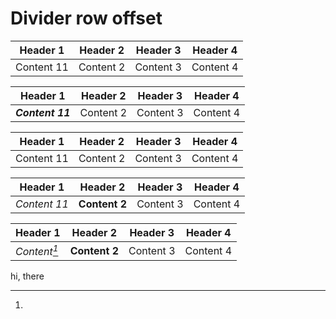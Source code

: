 # Divider row offset 

| Header 1  | Header 2  | Header 3  | Header 4  |
|-----------|-----------|-----------|-----------|
| Content 11 | Content 2 | Content 3 | Content 4 |

|Header 1 |Header 2 |Header 3 |Header 4 |
|---------|---------|---------|---------|
|***Content 11***|Content 2|Content 3|Content 4|

|Header 1        |Header 2 |Header 3 |Header 4 |
|----------------|---------|---------|---------|
|Content 11       |Content 2|Content 3|Content 4    |

|Header 1        |Header 2 |Header 3 |Header 4 |
|----------------|---------|---------|---------|
|*Content 11*       |**Content 2**|Content 3|Content 4    |

|Header 1        |Header 2 |Header 3 |Header 4 |
|----------------|---------|---------|---------|
|*Content[^1]*       |**Content 2**|Content 3|Content 4    |

[^1]:
   hi, there
